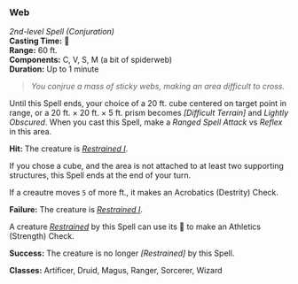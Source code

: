 ### Web
*2nd-level Spell (Conjuration)*  
**Casting Time:** 🔷  
**Range:** 60 ft.  
**Components:** C, V, S, M (a bit of spiderweb)  
**Duration:** Up to 1 minute  

> *You conjrue a mass of sticky webs, making an area difficult to cross.*

Until this Spell ends, your choice of a 20 ft. cube centered on target point in range, or a 20 ft. × 20 ft. × 5 ft. prism becomes *[Difficult Terrain]* and *Lightly Obscured*. When you cast this Spell, make a *Ranged Spell Attack* vs *Reflex* in this area.

**Hit:** The creature is *[Restrained I][r]*.

If you chose a cube, and the area is not attached to at least two supporting structures, this Spell ends at the end of your turn.

If a creautre moves `5` of more ft., it makes an Acrobatics (Destrity) Check.

**Failure:** The creature is *[Restrained I][r]*.

A creature *[Restrained][r]* by this Spell can use its 🔷 to make an Athletics (Strength) Check.

**Success:** The creature is no longer *[Restrained]* by this Spell.

**Classes:** Artificer, Druid, Magus, Ranger, Sorcerer, Wizard

[r]: ../../Rules/Conditions/Restrained.md
